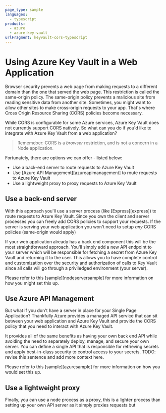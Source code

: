```yaml
---
page_type: sample
languages:
  - typescript
products:
  - azure
  - azure-key-vault
urlFragment: keyvault-cors-typescript
---
```


# Using Azure Key Vault in a Web Application

Browser security prevents a web page from making requests to a different domain than the one that served the web page. This restriction is called the same-origin policy. The same-origin policy prevents a malicious site from reading sensitive data from another site. Sometimes, you might want to allow other sites to make cross-origin requests to your app. That's where Cross Origin Resource Sharing (CORS) policies become necessary.

While CORS is configurable for some Azure services, Azure Key Vault does not currently support CORS natively. So what can you do if you'd like to integrate with Azure Key Vault from a web application?

> Rememeber: CORS is a _browser_ restriction, and is not a concern in a Node application.

Fortunately, there are options we can offer - listed below:

- Use a back-end server to route requests to Azure Key Vault
- Use [Azure API Management][azureapimanagement] to route requests to Azure Key Vault
- Use a lightweight proxy to proxy requests to Azure Key Vault

## Use a back-end server

With this approach you'll use a server process (like [Express][express]) to route requests to Azure Key Vault. Since you own the client and server processes you can freely add CORS policies to support your requests. If the server is serving your web application you won't need to setup _any_ CORS policies (same-origin would apply)

If your web application already has a back end component this will be the most straightforward approach. You'll simply add a new API endpoint to your server which will be responsible for fetching a secret from Azure Key Vault and returning it to the user. This allows you to have complete control and customization over the security and authorization of calls to Key Vault since all calls will go through a priviledged environment (your server).

Please refer to this [sample][nodeserversample] for more information on how you might set this up.

## Use Azure API Management

But what if you don't have a server in place for your Single Page Application? Thankfully Azure provides a managed API service that can sit between your web application and Azure Key Vault and provide the CORS policy that you need to interact with Azure Key Vault.

It provides all of the same benefits as having your own back end API while avoiding the need to separately deploy, manage, and secure your own server. You can define a single API that is responsible for retrieving secrets and apply best-in-class security to control access to your secrets. TODO: revise this sentence and add more context here.

Please refer to this [sample][azuresample] for more information on how you would set this up.

## Use a lightweight proxy

Finally, you can use a node process as a proxy, this is a lighter process than setting up your own API server as it simply proxies requests but

[backupandrestore]: https://github.com/Azure/azure-sdk-for-js/blob/master/sdk/keyvault/keyvault-secrets/samples/typescript/src/backupAndRestore.ts
[deleteandrecover]: https://github.com/Azure/azure-sdk-for-js/blob/master/sdk/keyvault/keyvault-secrets/samples/typescript/src/deleteAndRecover.ts
[helloworld]: https://github.com/Azure/azure-sdk-for-js/blob/master/sdk/keyvault/keyvault-secrets/samples/typescript/src/helloWorld.ts
[listoperations]: https://github.com/Azure/azure-sdk-for-js/blob/master/sdk/keyvault/keyvault-secrets/samples/typescript/src/listOperations.ts
[purgeallsecrets]: https://github.com/Azure/azure-sdk-for-js/blob/master/sdk/keyvault/keyvault-secrets/samples/typescript/src/purgeAllSecrets.ts
[apiref]: https://docs.microsoft.com/javascript/api/@azure/keyvault-secrets
[azkeyvault]: https://docs.microsoft.com/azure/key-vault/quick-create-portal
[kvsoftdelete]: https://docs.microsoft.com/azure/key-vault/key-vault-soft-delete-cli
[freesub]: https://azure.microsoft.com/free/
[package]: https://github.com/Azure/azure-sdk-for-js/blob/master/sdk/keyvault/keyvault-secrets/README.md
[typescript]: https://www.typescriptlang.org/docs/home.html
